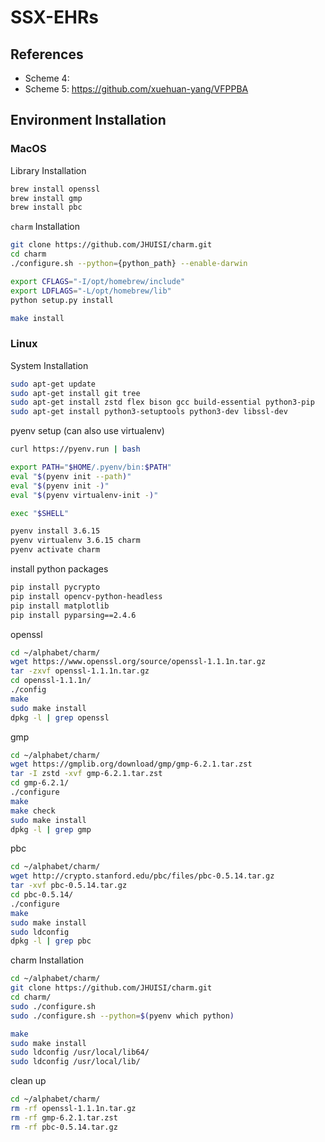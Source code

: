 # SSX-EHRs
## References
- Scheme 4: 
- Scheme 5: https://github.com/xuehuan-yang/VFPPBA

## Environment Installation

### MacOS

Library Installation
```bash
brew install openssl
brew install gmp
brew install pbc
```

`charm` Installation

```bash
git clone https://github.com/JHUISI/charm.git
cd charm
./configure.sh --python={python_path} --enable-darwin

export CFLAGS="-I/opt/homebrew/include"
export LDFLAGS="-L/opt/homebrew/lib"
python setup.py install

make install
```

### Linux

System Installation
```bash
sudo apt-get update
sudo apt-get install git tree
sudo apt-get install zstd flex bison gcc build-essential python3-pip
sudo apt-get install python3-setuptools python3-dev libssl-dev
```

pyenv setup (can also use virtualenv)
```bash
curl https://pyenv.run | bash

export PATH="$HOME/.pyenv/bin:$PATH"
eval "$(pyenv init --path)"
eval "$(pyenv init -)"
eval "$(pyenv virtualenv-init -)"

exec "$SHELL"

pyenv install 3.6.15
pyenv virtualenv 3.6.15 charm
pyenv activate charm
```

install python packages
```bash
pip install pycrypto
pip install opencv-python-headless
pip install matplotlib
pip install pyparsing==2.4.6
```

openssl
```bash
cd ~/alphabet/charm/
wget https://www.openssl.org/source/openssl-1.1.1n.tar.gz
tar -zxvf openssl-1.1.1n.tar.gz
cd openssl-1.1.1n/
./config
make
sudo make install
dpkg -l | grep openssl
```

gmp
```bash
cd ~/alphabet/charm/
wget https://gmplib.org/download/gmp/gmp-6.2.1.tar.zst
tar -I zstd -xvf gmp-6.2.1.tar.zst
cd gmp-6.2.1/
./configure
make
make check
sudo make install
dpkg -l | grep gmp
```

pbc
```bash
cd ~/alphabet/charm/
wget http://crypto.stanford.edu/pbc/files/pbc-0.5.14.tar.gz
tar -xvf pbc-0.5.14.tar.gz
cd pbc-0.5.14/
./configure
make
sudo make install
sudo ldconfig
dpkg -l | grep pbc
```

charm Installation 
```bash
cd ~/alphabet/charm/
git clone https://github.com/JHUISI/charm.git
cd charm/
sudo ./configure.sh
sudo ./configure.sh --python=$(pyenv which python)

make
sudo make install
sudo ldconfig /usr/local/lib64/
sudo ldconfig /usr/local/lib/
```

clean up
```bash
cd ~/alphabet/charm/
rm -rf openssl-1.1.1n.tar.gz
rm -rf gmp-6.2.1.tar.zst
rm -rf pbc-0.5.14.tar.gz
```

